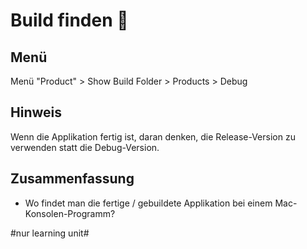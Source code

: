 # Build finden 📃

## Menü
Menü "Product" \> Show Build Folder \> Products \> Debug

## Hinweis
Wenn die Applikation fertig ist, daran denken, die Release-Version zu verwenden statt die Debug-Version.

## Zusammenfassung
- Wo findet man die fertige / gebuildete Applikation bei einem Mac-Konsolen-Programm?




#nur learning unit#